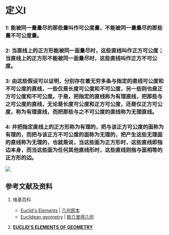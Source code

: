 # 定义Ⅰ

### 1: 能被同一量量尽的那些量叫作可公度量，不能被同一量量尽的那些量不可公度量。

### 2: 当直线上的正方形能被同一面量尽时，这些直线叫作正方可公度；当直线上的正方形不能被同一面量尽时，这些直线叫作正方不可公度。

### 3: 由这些假设可以证明，分别存在着无穷多条与指定的直线可公度和不可公度的直线，一些仅是长度可公度和不可公度，另一些则也是正方可公度和不可公度。于是，把指定的直线称为有理直线，把那些与之可公度的直线，无论是长度可公度和正方可公度，还是仅正方可公度，称为有理直线，而把那些与之不可公度的直线称为无理直线。

### 4: 并把指定直线上的正方形称为有理的，把与该正方可公度的面称为有理的，而把与该正方不可公度的面称为无理的，把产生这些无理面的直线称为无理的，也就是说，当这些面为正方形时，这些直线即指边本身，而当这些面为任何其他直线形时，这些直线则指与面相等的正方形的边。

![](/images/欧几里得几何/欧几里得元素中典型的几何实验/卷10/定义Ⅰ/1.jpg)

## 参考文献及资料

1. 维基百科
	- [Euclid's Elements](https://en.wikipedia.org/wiki/Euclid%27s_Elements) | [几何原本](https://zh.wikipedia.org/wiki/%E5%87%A0%E4%BD%95%E5%8E%9F%E6%9C%AC) 
	- [Euclidean geometry](https://en.wikipedia.org/wiki/Euclidean_geometry) | [欧几里得几何](https://zh.wikipedia.org/wiki/%E6%AC%A7%E5%87%A0%E9%87%8C%E5%BE%97%E5%87%A0%E4%BD%95) 

2. [**EUCLID’S ELEMENTS OF GEOMETRY**](https://farside.ph.utexas.edu/books/Euclid/Elements.pdf) 






